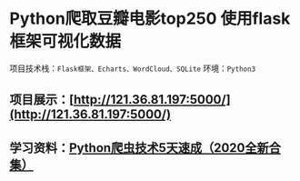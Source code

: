 # Python爬取豆瓣电影top250 使用flask框架可视化数据
项目技术栈：`Flask框架、Echarts、WordCloud、SQLite`
环境：`Python3`

## 项目展示：[http://121.36.81.197:5000/](http://121.36.81.197:5000/)
## 学习资料：[Python爬虫技术5天速成（2020全新合集）](https://www.bilibili.com/video/BV12E411A7ZQ)
